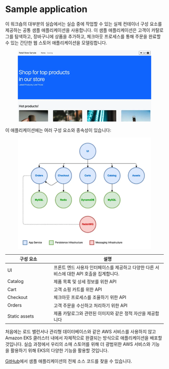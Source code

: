# Sample application

이 워크숍의 대부분의 실습에서는 실습 중에 작업할 수 있는 실제 컨테이너 구성 요소를 제공하는 공통 샘플 애플리케이션을 사용합니다. 이 샘플 애플리케이션은 고객이 카탈로그를 탐색하고, 장바구니에 상품을 추가하고, 체크아웃 프로세스를 통해 주문을 완료할 수 있는 간단한 웹 스토어 애플리케이션을 모델링합니다.

<figure><img src="../../.gitbook/assets/image (1) (1).png" alt=""><figcaption></figcaption></figure>

이 애플리케이션에는 여러 구성 요소와 종속성이 있습니다:

<figure><img src="../../.gitbook/assets/image (2) (1).png" alt=""><figcaption></figcaption></figure>

<table><thead><tr><th width="133">구성 요소</th><th>설명</th></tr></thead><tbody><tr><td>UI</td><td>프론트 엔드 사용자 인터페이스를 제공하고 다양한 다른 서비스에 대한 API 호출을 집계합니다.</td></tr><tr><td>Catalog</td><td>제품 목록 및 상세 정보를 위한 API</td></tr><tr><td>Cart</td><td>고객 쇼핑 카트를 위한 API</td></tr><tr><td>Checkout</td><td>체크아웃 프로세스를 조율하기 위한 API</td></tr><tr><td>Orders</td><td>고객 주문을 수신하고 처리하기 위한 API</td></tr><tr><td>Static assets</td><td>제품 카탈로그와 관련된 이미지와 같은 정적 자산을 제공합니다</td></tr></tbody></table>

처음에는 로드 밸런서나 관리형 데이터베이스와 같은 AWS 서비스를 사용하지 않고 Amazon EKS 클러스터 내에서 자체적으로 완결되는 방식으로 애플리케이션을 배포할 것입니다. 실습 과정에서 우리의 소매 스토어를 위해 더 광범위한 AWS 서비스와 기능을 활용하기 위해 EKS의 다양한 기능을 활용할 것입니다.

[GitHub](https://github.com/aws-containers/retail-store-sample-app)에서 샘플 애플리케이션의 전체 소스 코드를 찾을 수 있습니다.
